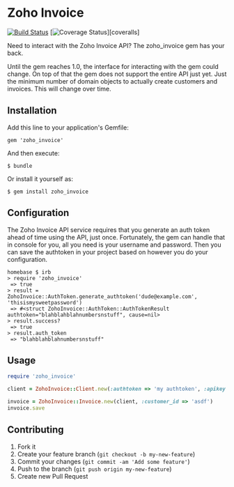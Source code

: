 # Zoho Invoice

[![Build Status](https://travis-ci.org/neovintage/zoho_invoice.png?branch=master)](https://travis-ci.org/neovintage/zoho_invoice)
[![Coverage Status](https://coveralls.io/repos/neovintage/zoho_invoice/ibadge.png?branch=master)][coveralls]

Need to interact with the Zoho Invoice API?  The zoho_invoice gem has your back.

Until the gem reaches 1.0, the interface for interacting with the gem could change.  On top of that the gem does not support the entire API just yet.  Just the minimum number of domain objects to actually create customers and invoices.  This will change over time.

## Installation

Add this line to your application's Gemfile:

    gem 'zoho_invoice'

And then execute:

    $ bundle

Or install it yourself as:

    $ gem install zoho_invoice

## Configuration

The Zoho Invoice API service requires that you generate an auth token ahead of time using the API, just once.  Fortunately, the gem can handle that in console for you, all you need is your username and password.
Then you can save the authtoken in your project based on however you do your configuration.

```
homebase $ irb
> require 'zoho_invoice'
 => true
> result = ZohoInvoice::AuthToken.generate_authtoken('dude@example.com', 'thisismysweetpassword')
 => #<struct ZohoInvoice::AuthToken::AuthTokenResult authtoken="blahblahblahnumbersnstuff", cause=nil>
> result.success?
 => true
> result.auth_token
 => "blahblahblahnumbersnstuff"
```

## Usage

```ruby
require 'zoho_invoice'

client = ZohoInvoice::Client.new(:authtoken => 'my authtoken', :apikey => 'my apikey')

invoice = ZohoInvoice::Invoice.new(client, :customer_id => 'asdf')
invoice.save
```

## Contributing

1. Fork it
2. Create your feature branch (`git checkout -b my-new-feature`)
3. Commit your changes (`git commit -am 'Add some feature'`)
4. Push to the branch (`git push origin my-new-feature`)
5. Create new Pull Request

